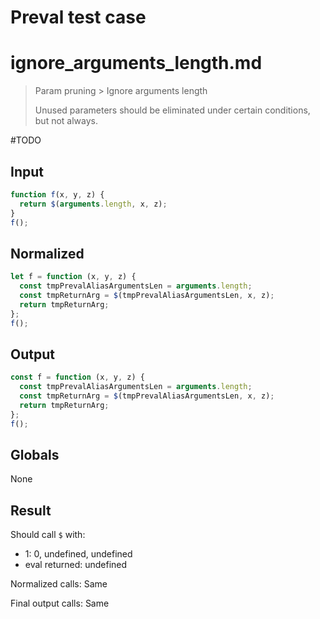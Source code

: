 # Preval test case

# ignore_arguments_length.md

> Param pruning > Ignore arguments length
>
> Unused parameters should be eliminated under certain conditions, but not always.

#TODO

## Input

`````js filename=intro
function f(x, y, z) {
  return $(arguments.length, x, z);
}
f();
`````

## Normalized

`````js filename=intro
let f = function (x, y, z) {
  const tmpPrevalAliasArgumentsLen = arguments.length;
  const tmpReturnArg = $(tmpPrevalAliasArgumentsLen, x, z);
  return tmpReturnArg;
};
f();
`````

## Output

`````js filename=intro
const f = function (x, y, z) {
  const tmpPrevalAliasArgumentsLen = arguments.length;
  const tmpReturnArg = $(tmpPrevalAliasArgumentsLen, x, z);
  return tmpReturnArg;
};
f();
`````

## Globals

None

## Result

Should call `$` with:
 - 1: 0, undefined, undefined
 - eval returned: undefined

Normalized calls: Same

Final output calls: Same
